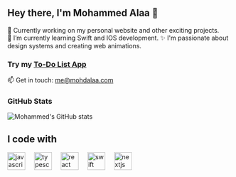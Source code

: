 ## Hey there, I'm Mohammed Alaa 👋

🔭 Currently working on my personal website and other exciting projects.  
🌱 I’m currently learning Swift and IOS development.
✨ I'm passionate about design systems and creating web animations.

### Try my [To-Do List App](https://todo-app-mohdalaa.vercel.app)

📫 Get in touch: [me@mohdalaa.com](mailto:me@mohdalaa.com)


### GitHub Stats
![Mohammed's GitHub stats](https://github-readme-stats.vercel.app/api?username=m7md1alaa&hide=contribs,prs)

 <h2 align="left">I code with</h2>   <div align="left">   <img src="https://cdn.jsdelivr.net/gh/devicons/devicon/icons/javascript/javascript-original.svg" height="40" alt="javascript logo"  />   <img width="12" />   <img src="https://cdn.jsdelivr.net/gh/devicons/devicon/icons/typescript/typescript-original.svg" height="40" alt="typescript logo"  />   <img width="12" />   <img src="https://cdn.jsdelivr.net/gh/devicons/devicon/icons/react/react-original.svg" height="40" alt="react logo"  />   <img width="12" />   <img src="https://cdn.jsdelivr.net/gh/devicons/devicon/icons/swift/swift-original.svg" height="40" alt="swift logo"  />   <img width="12" />   <img src="https://cdn.jsdelivr.net/gh/devicons/devicon/icons/nextjs/nextjs-original.svg" height="40" alt="nextjs logo"  /> </div> 
